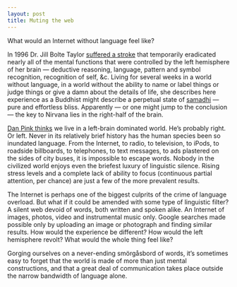 ```yaml
---
layout: post
title: Muting the web
---
```


What would an Internet without language feel like?

In 1996 Dr. Jill Bolte Taylor [suffered a stroke](http://www.ted.com/index.php/talks/jill_bolte_taylor_s_powerful_stroke_of_insight.html) that temporarily eradicated nearly all of the mental functions that were controlled by the left hemisphere of her brain — deductive reasoning, language, pattern and symbol recognition, recognition of self, &c. Living for several weeks in a world without language, in a world without the ability to name or label things or judge things or give a damn about the details of life, she describes here experience as a Buddhist might describe a perpetual state of [samadhi](http://en.wikipedia.org/wiki/Samadhi) — pure and effortless bliss. Apparently — or one might jump to the conclusion — the key to Nirvana lies in the right-half of the brain.

[Dan Pink thinks](http://www.amazon.com/Whole-New-Mind-Right-Brainers-Future/dp/1594481717%3FSubscriptionId%3D1N9AHEAQ2F6SVD97BE02%26tag%3Deatorange-20%26linkCode%3Dxm2%26camp%3D2025%26creative%3D165953%26creativeASIN%3D1594481717) we live in a left-brain dominated world. He’s probably right. Or left. Never in its relatively brief history has the human species been so inundated language. From the Internet, to radio, to television, to iPods, to roadside billboards, to telephones, to text messages, to ads plastered on the sides of city buses, it is impossible to escape words. Nobody in the civilized world enjoys even the briefest luxury of linguistic silence. Rising stress levels and a complete lack of ability to focus (continuous partial attention, per chance) are just a few of the more prevalent results.

The Internet is perhaps one of the biggest culprits of the crime of language overload. But what if it could be amended with some type of linguistic filter? A silent web devoid of words, both written and spoken alike. An Internet of images, photos, video and instrumental music only. Google searches made possible only by uploading an image or photograph and finding similar results. How would the experience be different? How would the left hemisphere revolt? What would the whole thing feel like?

Gorging ourselves on a never-ending smörgåsbord of words, it’s sometimes easy to forget that the world is made of more than just mental constructions, and that a great deal of communication takes place outside the narrow bandwidth of language alone.

